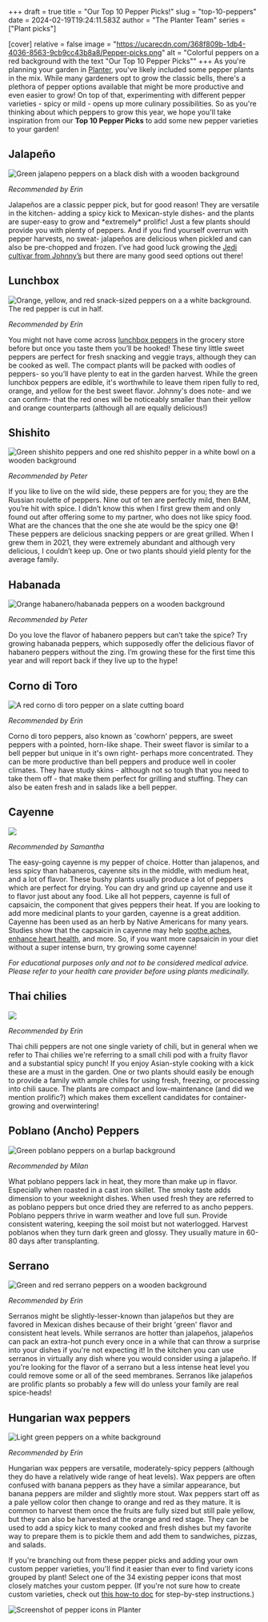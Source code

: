 +++
draft = true
title = "Our Top 10 Pepper Picks!"
slug = "top-10-peppers"
date = 2024-02-19T19:24:11.583Z
author = "The Planter Team"
series = ["Plant picks"]

[cover]
relative = false
image = "https://ucarecdn.com/368f809b-1db4-4036-8563-9cb9cc43b8a8/Pepper-picks.png"
alt = "Colorful peppers on a red background with the text \"Our Top 10 Pepper Picks\""
+++
As you're planning your garden in [Planter](https://planter.garden/gardens), you've likely included some pepper plants in the mix. While many gardeners opt to grow the classic bells, there's a plethora of pepper options available that might be more productive and even easier to grow!  On top of that, experimenting with different pepper varieties - spicy or mild - opens up more culinary possibilities. So as you're thinking about which peppers to grow this year, we hope you'll take inspiration from our **Top 10 Pepper Picks** to add some new pepper varieties to your garden!

## Jalapeño

![Green jalapeno peppers on a black dish with a wooden background](https://ucarecdn.com/decc4e16-b01e-4019-9a7f-eb548d382d13/Jalapenos.jpg)

*Recommended by Erin*

Jalapeños are a classic pepper pick, but for good reason! They are versatile in the kitchen- adding a spicy kick to Mexican-style dishes- and the plants are super-easy to grow and \*extremely\* prolific! Just a few plants should provide you with plenty of peppers. And if you find yourself overrun with pepper harvests, no sweat- jalapeños are delicious when pickled and can also be pre-chopped and frozen. I’ve had good luck growing the [Jedi cultivar from Johnny’s](https://www.johnnyseeds.com/vegetables/peppers/hot-peppers/jedi-treated-f1-jalapeno-pepper-seed-3528T.html) but there are many good seed options out there!

## Lunchbox

![Orange, yellow, and red snack-sized peppers on a a white background. The red pepper is cut in half.](https://ucarecdn.com/e48eb9f1-df15-4d81-a1bc-c6c64824f9e1/Lunchbox-peppers.jpg)

*Recommended by Erin*

You might not have come across [lunchbox peppers](https://www.johnnyseeds.com/vegetables/peppers/sweet-peppers/lunchbox-pepper-mix-organic-snack-pepper-seed-3515G.html) in the grocery store before but once you taste them you’ll be hooked! These tiny little sweet peppers are perfect for fresh snacking and veggie trays, although they can be cooked as well. The compact plants will be packed with oodles of peppers- so you’ll have plenty to eat in the garden harvest. While the green lunchbox peppers are edible, it's worthwhile to leave them ripen fully to red, orange, and yellow for the best sweet flavor. Johnny's does note- and we can confirm- that the red ones will be noticeably smaller than their yellow and orange counterparts (although all are equally delicious!)

## Shishito

![Green shishito peppers and one red shishito pepper in a white bowl on a wooden background](https://ucarecdn.com/189c1af9-e01a-44bb-8dba-87436cf2bb8f/Shishito.png)

*Recommended by Peter*

If you like to live on the wild side, these peppers are for you; they are the Russian roulette of peppers. Nine out of ten are perfectly mild, then BAM, you’re hit with spice. I didn’t know this when I first grew them and only found out after offering some to my partner, who does not like spicy food. What are the chances that the one she ate would be the spicy one 😅! These peppers are delicious snacking peppers or are great grilled. When I grew them in 2021, they were extremely abundant and although very delicious, I couldn’t keep up. One or two plants should yield plenty for the average family.

## Habanada

![Orange habanero/habanada peppers on a wooden background](https://ucarecdn.com/2340134b-9b19-401a-829f-772c8f0272b6/Habanada.jpg)

*Recommended by Peter*

Do you love the flavor of habanero peppers but can’t take the spice? Try growing habanada peppers, which supposedly offer the delicious flavor of habanero peppers without the zing. I’m growing these for the first time this year and will report back if they live up to the hype!

## Corno di Toro

![A red corno di toro pepper on a slate cutting board](https://ucarecdn.com/0ec28b3c-5b57-4a4b-ab47-997c64fa6c2b/Corno-di-toro-pepper.jpg)

*Recommended by Erin*

Corno di toro peppers, also known as 'cowhorn' peppers, are sweet peppers with a pointed, horn-like shape. Their sweet flavor is similar to a bell pepper but unique in it's own right- perhaps more concentrated. They can be more productive than bell peppers and produce well in cooler climates. They have study skins - although not so tough that you need to take them off - that make them perfect for grilling and stuffing. They can also be eaten fresh and in salads like a bell pepper.

## Cayenne

![](https://ucarecdn.com/a3b752fe-b4e9-4199-bbaf-4740dcce7132/Cayanne-tincture.jpg)

*Recommended by Samantha* 

The easy-going cayenne is my pepper of choice. Hotter than jalapenos, and less spicy than habaneros, cayenne sits in the middle, with medium heat, and a lot of flavor. These bushy plants usually produce a lot of peppers which are perfect for drying.  You can dry and grind up cayenne and use it to flavor just about any food.  Like all hot peppers, cayenne is full of capsaicin, the component that gives peppers their heat. If you are looking to add more medicinal plants to your garden, cayenne is a great addition. Cayenne has been used as an herb by Native Americans for many years.  Studies show that the capsaicin in cayenne may help [soothe aches](https://pubmed.ncbi.nlm.nih.gov/35857438/), [enhance heart health](https://www.jacc.org/doi/abs/10.1016/j.jacc.2019.08.1071), and more. So, if you want more capsaicin in your diet without a super intense burn, try growing some cayenne!

*For educational purposes only and not to be considered medical advice. Please refer to your health care provider before using plants medicinally.*

## Thai chilies

![](https://ucarecdn.com/ac0bcbf7-00ce-4e94-aa82-6ea42e083c32/Thai-chilies.jpg)

*Recommended by Erin*

Thai chili peppers are not one single variety of chili, but in general when we refer to Thai chilies we're referring to a small chili pod with a fruity flavor and a substantial spicy punch! If you enjoy Asian-style cooking with a kick these are a must in the garden. One or two plants should easily be enough to provide a family with ample chiles for using fresh, freezing, or processing into chili sauce. The plants are compact and low-maintenance (and did we mention prolific?) which makes them excellent candidates for container-growing and overwintering!

## Poblano (Ancho) Peppers

![Green poblano peppers on a burlap background](https://ucarecdn.com/3736f8bc-2c2a-490a-bd7e-f98f0c4f363d/Poblano.jpg)

*Recommended by Milan*

What poblano peppers lack in heat, they more than make up in flavor. Especially when roasted in a cast iron skillet. The smoky taste adds dimension to your weeknight dishes. When used fresh they are referred to as poblano peppers but once dried they are referred to as ancho peppers. Poblano peppers thrive in warm weather and love full sun. Provide consistent watering, keeping the soil moist but not waterlogged. Harvest poblanos when they turn dark green and glossy. They usually mature in 60-80 days after transplanting.

## Serrano

![Green and red serrano peppers on a wooden background](https://ucarecdn.com/a1baa5ff-499a-4d63-b67b-cb6602034963/Serranos.jpg)

*Recommended by Erin*

Serranos might be slightly-lesser-known than jalapeños but they are favored in Mexican dishes because of their bright 'green' flavor and consistent heat levels. While serranos are hotter than jalapeños, jalapeños can pack an extra-hot punch every once in a while that can throw a surprise into your dishes if you're not expecting it! In the kitchen you can use serranos in virtually any dish where you would consider using a jalapeño. If you're looking for the flavor of a serrano but a less intense heat level you could remove some or all of the seed membranes. Serranos like jalapeños are prolific plants so probably a few will do unless your family are real spice-heads!

## Hungarian wax peppers

![Light green peppers on a white background](https://ucarecdn.com/3786652c-3f83-4be4-b9e2-5466215da6cd/Wax-pepper.jpg)

*Recommended by Erin*

Hungarian wax peppers are versatile, moderately-spicy peppers (although they do have a relatively wide range of heat levels). Wax peppers are often confused with banana peppers as they have a similar appearance, but banana peppers are milder and slightly more stout. Wax peppers start off as a pale yellow color then change to orange and red as they mature. It is common to harvest them once the fruits are fully sized but still pale yellow, but they can also be harvested at the orange and red stage. They can be used to add a spicy kick to many cooked and fresh dishes but my favorite way to prepare them is to pickle them and add them to sandwiches, pizzas, and salads.

If you're branching out from these pepper picks and adding your own custom pepper varieties, you'll find it  easier than ever to find variety icons grouped by plant! Select one of the 34 existing pepper icons that most closely matches your custom pepper. (If you're not sure how to create custom varieties, check out [this how-to doc](https://info.planter.garden/plant-information/custom-varieties/) for step-by-step instructions.)

![Screenshot of pepper icons in Planter](https://ucarecdn.com/94a4b77c-7d52-4a9b-9199-83deae0d7f01/Pepper-icons.jpg)
